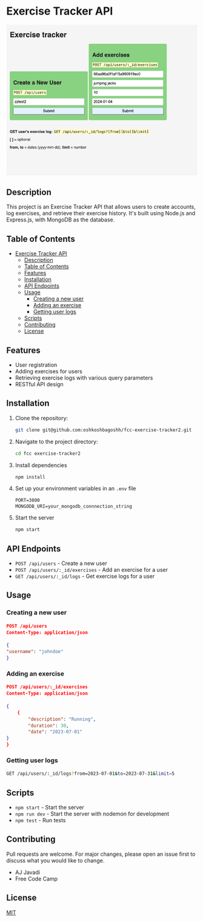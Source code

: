 # Exercise Tracker API

![alt text](image.png)

## Description
This project is an Exercise Tracker API that allows users to create accounts, log exercises, and retrieve their exercise history. It's built using Node.js and Express.js, with MongoDB as the database.

## Table of Contents
- [Exercise Tracker API](#exercise-tracker-api)
  - [Description](#description)
  - [Table of Contents](#table-of-contents)
  - [Features](#features)
  - [Installation](#installation)
  - [API Endpoints](#api-endpoints)
  - [Usage](#usage)
    - [Creating a new user](#creating-a-new-user)
    - [Adding an exercise](#adding-an-exercise)
    - [Getting user logs](#getting-user-logs)
  - [Scripts](#scripts)
  - [Contributing](#contributing)
  - [License](#license)


## Features
- User registration
- Adding exercises for users
- Retrieving exercise logs with various query parameters
- RESTful API design

## Installation

1. Clone the repository:
   ```sh
   git clone git@github.com:oshkoshbagoshh/fcc-exercise-tracker2.git
   ```

2. Navigate to the project directory:
   ```sh
   cd fcc exercise-tracker2
   ```
3. Install dependencies
   ```sh
   npm install
   ```
4. Set up your environment variables in an `.env` file
   ```env
   PORT=3000
   MONGODB_URI=your_mongodb_connnection_string
   ```
5. Start the server
   ```sh
   npm start
   ```

## API Endpoints

- `POST /api/users` - Create a new user
- `POST /api/users/:_id/exercises` - Add an exercise for a user
- `GET /api/users/:_id/logs` - Get exercise logs for a user

## Usage

### Creating a new user

```json
POST /api/users
Content-Type: application/json

{
"username": "johndoe"
}
```


### Adding an exercise
```json
POST /api/users/:_id/exercises
Content-Type: application/json

{
    {
        "description": "Running",
        "duration": 30,
        "date": "2023-07-01"
}
}
```

### Getting user logs
```sh
GET /api/users/:_id/logs?from=2023-07-01&to=2023-07-31&limit=5
```

## Scripts
- `npm start` - Start the server
- `npm run dev` - Start the server with nodemon for development
- `npm test` - Run tests

## Contributing
Pull requests are welcome. For major changes, please open an issue first to discuss what you would like to change.
- AJ Javadi 
- Free Code Camp

## License
[MIT](https://choosealicense.com/licenses/mit/)

